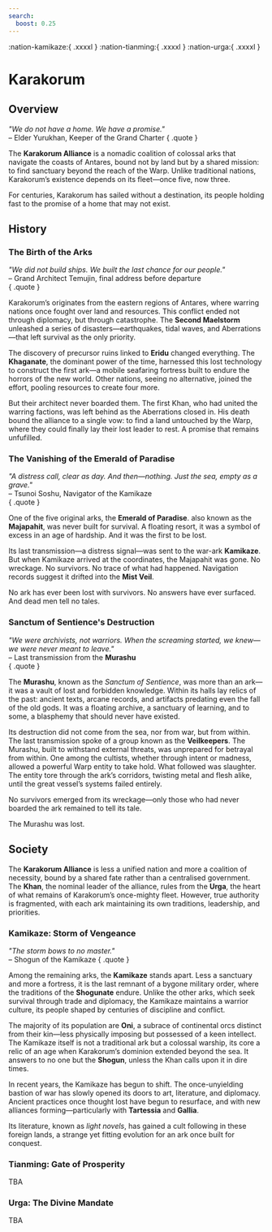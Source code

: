 ```yaml
---
search:
  boost: 0.25
---
```


:nation-kamikaze:{ .xxxxl } :nation-tianming:{ .xxxxl } :nation-urga:{ .xxxxl }

# Karakorum  

## Overview

*"We do not have a home. We have a promise."*  
– Elder Yurukhan, Keeper of the Grand Charter
{ .quote }

The **Karakorum Alliance** is a nomadic coalition of colossal arks that navigate the coasts of Antares, bound not by land but by a shared mission: to find sanctuary beyond the reach of the Warp. Unlike traditional nations, Karakorum’s existence depends on its fleet—once five, now three. 

For centuries, Karakorum has sailed without a destination, its people holding fast to the promise of a home that may not exist.  

## History  

### The Birth of the Arks  

*"We did not build ships. We built the last chance for our people."*  
– Grand Architect Temujin, final address before departure  
{ .quote }  
 
Karakorum’s originates from the eastern regions of Antares, where warring nations once fought over land and resources. This conflict ended not through diplomacy, but through catastrophe. The **Second Maelstorm** unleashed a series of disasters—earthquakes, tidal waves, and Aberrations—that left survival as the only priority.  

The discovery of precursor ruins linked to **Eridu** changed everything. The **Khaganate**, the dominant power of the time, harnessed this lost technology to construct the first ark—a mobile seafaring fortress built to endure the horrors of the new world. Other nations, seeing no alternative, joined the effort, pooling resources to create four more.  

But their architect never boarded them. The first Khan, who had united the warring factions, was left behind as the Aberrations closed in. His death bound the alliance to a single vow: to find a land untouched by the Warp, where they could finally lay their lost leader to rest. A promise that remains unfufilled.

### The Vanishing of the Emerald of Paradise  

*"A distress call, clear as day. And then—nothing. Just the sea, empty as a grave."*  
– Tsunoi Soshu, Navigator of the Kamikaze  
{ .quote }  

One of the five original arks, the **Emerald of Paradise**. also known as the **Majapahit**, was never built for survival. A floating resort, it was a symbol of excess in an age of hardship. And it was the first to be lost.  

Its last transmission—a distress signal—was sent to the war-ark **Kamikaze**. But when Kamikaze arrived at the coordinates, the Majapahit was gone. No wreckage. No survivors. No trace of what had happened. Navigation records suggest it drifted into the **Mist Veil**.  

No ark has ever been lost with survivors. No answers have ever surfaced. And dead men tell no tales.  

### Sanctum of Sentience's Destruction

*"We were archivists, not warriors. When the screaming started, we knew—we were never meant to leave."*  
– Last transmission from the **Murashu**  
{ .quote }  

The **Murashu**, known as the *Sanctum of Sentience*, was more than an ark—it was a vault of lost and forbidden knowledge. Within its halls lay relics of the past: ancient texts, arcane records, and artifacts predating even the fall of the old gods. It was a floating archive, a sanctuary of learning, and to some, a blasphemy that should never have existed.  

Its destruction did not come from the sea, nor from war, but from within. The last transmission spoke of a group known as the **Veilkeepers**. The Murashu, built to withstand external threats, was unprepared for betrayal from within. One among the cultists, whether through intent or madness, allowed a powerful Warp entity to take hold. What followed was slaughter. The entity tore through the ark’s corridors, twisting metal and flesh alike, until the great vessel’s systems failed entirely.

No survivors emerged from its wreckage—only those who had never boarded the ark remained to tell its tale.

The Murashu was lost. 

## Society  

The **Karakorum Alliance** is less a unified nation and more a coalition of necessity, bound by a shared fate rather than a centralised government. The **Khan**, the nominal leader of the alliance, rules from the **Urga**, the heart of what remains of Karakorum’s once-mighty fleet. However, true authority is fragmented, with each ark maintaining its own traditions, leadership, and priorities.  

### Kamikaze: Storm of Vengeance

*"The storm bows to no master."*  
– Shogun of the Kamikaze
{ .quote }  

Among the remaining arks, the **Kamikaze** stands apart. Less a sanctuary and more a fortress, it is the last remnant of a bygone military order, where the traditions of the **Shogunate** endure. Unlike the other arks, which seek survival through trade and diplomacy, the Kamikaze maintains a warrior culture, its people shaped by centuries of discipline and conflict.  

The majority of its population are **Oni**, a subrace of continental orcs distinct from their kin—less physically imposing but possessed of a keen intellect. The Kamikaze itself is not a traditional ark but a colossal warship, its core a relic of an age when Karakorum’s dominion extended beyond the sea. It answers to no one but the **Shogun**, unless the Khan calls upon it in dire times.  

In recent years, the Kamikaze has begun to shift. The once-unyielding bastion of war has slowly opened its doors to art, literature, and diplomacy. Ancient practices once thought lost have begun to resurface, and with new alliances forming—particularly with **Tartessia** and **Gallia**. 

Its literature, known as *light novels*, has gained a cult following in these foreign lands, a strange yet fitting evolution for an ark once built for conquest.

### Tianming: Gate of Prosperity

TBA

### Urga: The Divine Mandate

TBA